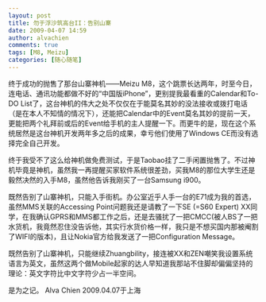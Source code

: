 ```yaml
---
layout: post
title: 勿于浮沙筑高台II：告别山寨
date: 2009-04-07 14:59
author: alvachien
comments: true
tags: [M8, Meizu]
categories: [随心随笔]
---
```


终于成功的抛售了那台山寨神机——Meizu M8，这个跳票长达两年，时至今日，连电话、通讯功能都做不好的“中国版iPhone”，更别提我最看重的Calendar和To-DO List了，这台神机的伟大之处不仅仅在于能莫名其妙的没法接收或拨打电话（是在本人不知情的情况下），还能把Calendar中的Event莫名其妙的提前一天，更能把两个礼拜前或后的Event给手机的主人提醒一下。而更牛的是，现在这个系统居然是这台神机开发两年多之后的成果，幸亏他们使用了Windows CE而没有选择完全自己开发。


终于我受不了这么给神机做免费测试，于是Taobao挂了二手闲置抛售了。不过神机毕竟是神机，虽然我一再提醒买家软件系统很差劲，买我M8的那位大学生还是毅然决然的入手M8，虽然他告诉我刚买了一台Samsung i900。


既然告别了山寨神机，只能入手街机。办公室近乎人手一台的E71成为我的首选，虽然MMS关联的Accessing Point问题我还是请教了一下SE (=S60 Expert) XX同学，在我确认GPRS和MMS都工作之后，还是去骚扰了一把CMCC(被人BS了一把水货机，我竟然忍住没告诉他，其实行水货价格一样，我只是不想买国内那被阉割了WIFI的版本)，且让Nokia官方给我发送了一把Configuration Message。


既然告别了山寨神机，只能继续Zhuangbility，接连被XX和ZEN嘲笑我设置系统语言为英文，虽然这两个做Mobile起家的达人早知道我那站不住脚却偏偏坚持的理论：英文字符比中文字符少占一半空间。


是为之记。
Alva Chien
2009.04.07于上海


